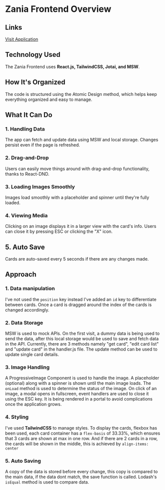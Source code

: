 # Zania Frontend Overview

## Links

[Visit Application](https://zania-fe.netlify.app/)

## Technology Used
The Zania Frontend uses **React.js, TailwindCSS, Jotai, and MSW**.

## How It's Organized
The code is structured using the Atomic Design method, which helps keep everything organized and easy to manage.

## What It Can Do
### 1. Handling Data
The app can fetch and update data using MSW and local storage. Changes persist even if the page is refreshed.

### 2. Drag-and-Drop
Users can easily move things around with drag-and-drop functionality, thanks to React-DND.

### 3. Loading Images Smoothly
Images load smoothly with a placeholder and spinner until they're fully loaded.

### 4. Viewing Media
Clicking on an image displays it in a larger view with the card's info. Users can close it by pressing ESC or clicking the "X" icon.

## 5. Auto Save
Cards are auto-saved every 5 seconds if there are any changes made.


## Approach
### 1. Data manipulation
I've not used the `position` key instead I've added an `id` key to differentiate between cards. Once a card is dragged around the index of the cards is changed accordingly. 

### 2. Data Storage
MSW is used to mock APIs. On the first visit, a dummy data is being used to send the data, after this local storage would be used to save and fetch data in the API. Currently, there are 3 methods namely "get card", "edit card list" and "update card" in the handler.js file. The update method can be used to update single card details.

### 3. Image Handling
A ProgressiveImage Component is used to handle the image. A placeholder (optional) along with a spinner is shown until the main image loads. The `onLoad` method is used to determine the status of the image. On click of an image, a modal opens in fullscreen, event handlers are used to close it using the ESC key. It is being rendered in a portal to avoid complications once the application grows.

### 4. Styling
I've used **TailwindCSS** to manage styles. To display the cards, flexbox has been used, each card container has a `flex-basis` of 33.33%, which ensures that 3 cards are shown at max in one row. And if there are 2 cards in a row, the cards will be shown in the middle, this is achieved by `align-items: center`


### 5. Auto Saving
A copy of the data is stored before every change, this copy is compared to the main data, if the data dont match, the save function is called. Lodash's `isEqual` method is used to compare data. 
